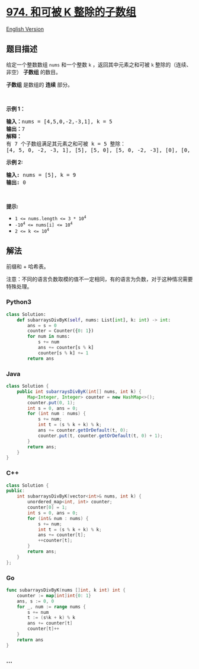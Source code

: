 # [974. 和可被 K 整除的子数组](https://leetcode.cn/problems/subarray-sums-divisible-by-k)

[English Version](/solution/0900-0999/0974.Subarray%20Sums%20Divisible%20by%20K/README_EN.md)

## 题目描述

<!-- 这里写题目描述 -->

<p>给定一个整数数组 <code>nums</code>&nbsp;和一个整数 <code>k</code> ，返回其中元素之和可被 <code>k</code>&nbsp;整除的（连续、非空） <strong>子数组</strong> 的数目。</p>

<p><strong>子数组</strong> 是数组的 <strong>连续</strong> 部分。</p>

<p>&nbsp;</p>

<p><strong>示例 1：</strong></p>

<pre>
<strong>输入：</strong>nums = [4,5,0,-2,-3,1], k = 5
<strong>输出：</strong>7
<strong>解释：
</strong>有 7 个子数组满足其元素之和可被 k = 5 整除：
[4, 5, 0, -2, -3, 1], [5], [5, 0], [5, 0, -2, -3], [0], [0, -2, -3], [-2, -3]
</pre>

<p><strong>示例 2:</strong></p>

<pre>
<strong>输入:</strong> nums = [5], k = 9
<strong>输出:</strong> 0
</pre>

<p>&nbsp;</p>

<p><strong>提示:</strong></p>

<ul>
	<li><code>1 &lt;= nums.length &lt;= 3 * 10<sup>4</sup></code></li>
	<li><code>-10<sup>4</sup>&nbsp;&lt;= nums[i] &lt;= 10<sup>4</sup></code></li>
	<li><code>2 &lt;= k &lt;= 10<sup>4</sup></code></li>
</ul>

## 解法

<!-- 这里可写通用的实现逻辑 -->

前缀和 + 哈希表。

注意：不同的语言负数取模的值不一定相同，有的语言为负数，对于这种情况需要特殊处理。

<!-- tabs:start -->

### **Python3**

<!-- 这里可写当前语言的特殊实现逻辑 -->

```python
class Solution:
    def subarraysDivByK(self, nums: List[int], k: int) -> int:
        ans = s = 0
        counter = Counter({0: 1})
        for num in nums:
            s += num
            ans += counter[s % k]
            counter[s % k] += 1
        return ans
```

### **Java**

<!-- 这里可写当前语言的特殊实现逻辑 -->

```java
class Solution {
    public int subarraysDivByK(int[] nums, int k) {
        Map<Integer, Integer> counter = new HashMap<>();
        counter.put(0, 1);
        int s = 0, ans = 0;
        for (int num : nums) {
            s += num;
            int t = (s % k + k) % k;
            ans += counter.getOrDefault(t, 0);
            counter.put(t, counter.getOrDefault(t, 0) + 1);
        }
        return ans;
    }
}
```

### **C++**

```cpp
class Solution {
public:
    int subarraysDivByK(vector<int>& nums, int k) {
        unordered_map<int, int> counter;
        counter[0] = 1;
        int s = 0, ans = 0;
        for (int& num : nums) {
            s += num;
            int t = (s % k + k) % k;
            ans += counter[t];
            ++counter[t];
        }
        return ans;
    }
};
```

### **Go**

```go
func subarraysDivByK(nums []int, k int) int {
	counter := map[int]int{0: 1}
	ans, s := 0, 0
	for _, num := range nums {
		s += num
		t := (s%k + k) % k
		ans += counter[t]
		counter[t]++
	}
	return ans
}
```

### **...**

```

```

<!-- tabs:end -->
